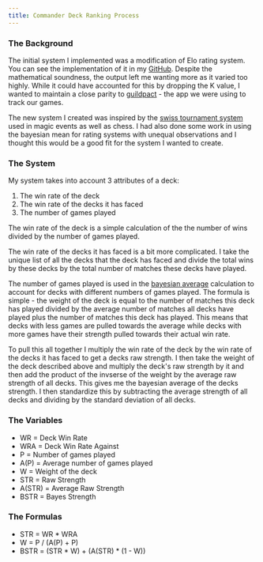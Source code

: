 ```yaml
---
title: Commander Deck Ranking Process
---
```


### The Background

The initial system I implemented was a modification of Elo rating system. You can see the implementation of it in my [GitHub](https://github.com/Deniedpluto/MTG-Battle-Loggger/blob/main/MultiEloR.R). Despite the mathematical soundness, the output left me wanting more as it varied too highly. While it could have accounted for this by dropping the K value, I wanted to maintain a close parity to [guildpact](https://guildpactapp.com/) - the app we were using to track our games.

The new system I created was inspired by the [swiss tournament system](https://en.wikipedia.org/wiki/Swiss-system_tournament) used in magic events as well as chess. I had also done some work in using the bayesian mean for rating systems with unequal observations and I thought this would be a good fit for the system I wanted to create.

### The System

My system takes into account 3 attributes of a deck:
1. The win rate of the deck
2. The win rate of the decks it has faced
3. The number of games played

The win rate of the deck is a simple calculation of the the number of wins divided by the number of games played.

The win rate of the decks it has faced is a bit more complicated. I take the unique list of all the decks that the deck has faced and divide the total wins by these decks by the total number of matches these decks have played.

The number of games played is used in the [bayesian average](https://en.wikipedia.org/wiki/Bayesian_average) calculation to account for decks with different numbers of games played. The formula is simple - the weight of the deck is equal to the number of matches this deck has played divided by the average number of matches all decks have played plus the number of matches this deck has played. This means that decks with less games are pulled towards the average while decks with more games have their strength pulled towards their actual win rate.

To pull this all together I multiply the win rate of the deck by the win rate of the decks it has faced to get a decks raw strength. I then take the weight of the deck described above and multiply the deck's raw strength by it and then add the product of the invserse of the weight by the average raw strength of all decks. This gives me the bayesian average of the decks strength. I then standardize this by subtracting the average strength of all decks and dividing by the standard deviation of all decks.

### The Variables
- WR = Deck Win Rate
- WRA = Deck Win Rate Against
- P = Number of games played
- A(P) = Average number of games played
- W = Weight of the deck
- STR = Raw Strength
- A(STR) = Average Raw Strength
- BSTR = Bayes Strength

### The Formulas
- STR = WR \* WRA
- W = P / (A(P) + P)
- BSTR = (STR \* W) + (A(STR) \* (1 - W))


